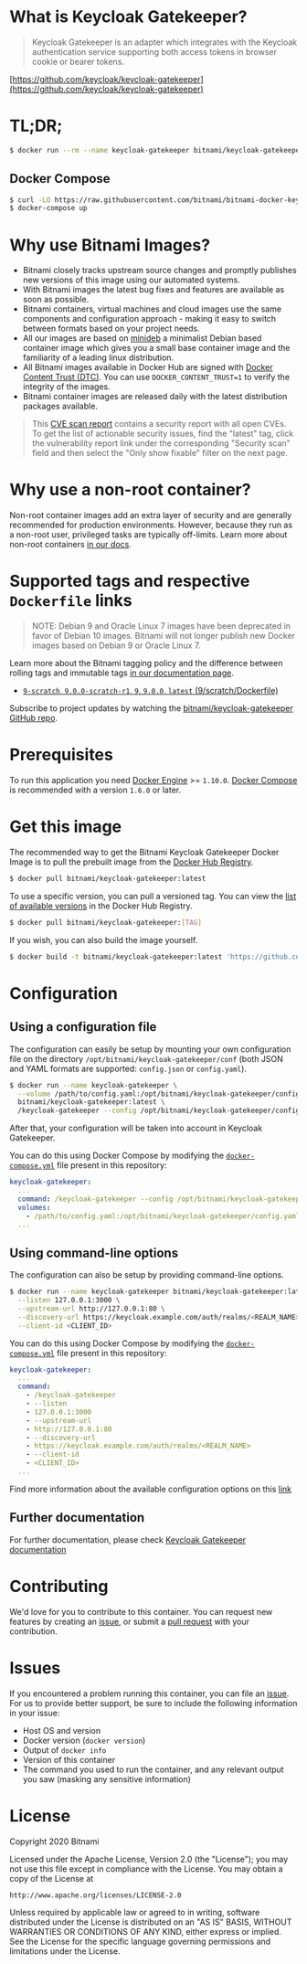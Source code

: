 # What is Keycloak Gatekeeper?

> Keycloak Gatekeeper is an adapter which integrates with the Keycloak authentication service supporting both access tokens in browser cookie or bearer tokens.

[https://github.com/keycloak/keycloak-gatekeeper](https://github.com/keycloak/keycloak-gatekeeper)

# TL;DR;

```bash
$ docker run --rm --name keycloak-gatekeeper bitnami/keycloak-gatekeeper:latest /keycloak-gatekeeper --help
```

## Docker Compose

```bash
$ curl -LO https://raw.githubusercontent.com/bitnami/bitnami-docker-keycloak-gatekeeper/master/docker-compose.yml
$ docker-compose up
```

# Why use Bitnami Images?

* Bitnami closely tracks upstream source changes and promptly publishes new versions of this image using our automated systems.
* With Bitnami images the latest bug fixes and features are available as soon as possible.
* Bitnami containers, virtual machines and cloud images use the same components and configuration approach - making it easy to switch between formats based on your project needs.
* All our images are based on [minideb](https://github.com/bitnami/minideb) a minimalist Debian based container image which gives you a small base container image and the familiarity of a leading linux distribution.
* All Bitnami images available in Docker Hub are signed with [Docker Content Trust (DTC)](https://docs.docker.com/engine/security/trust/content_trust/). You can use `DOCKER_CONTENT_TRUST=1` to verify the integrity of the images.
* Bitnami container images are released daily with the latest distribution packages available.

> This [CVE scan report](https://quay.io/repository/bitnami/keycloak-gatekeeper?tab=tags) contains a security report with all open CVEs. To get the list of actionable security issues, find the "latest" tag, click the vulnerability report link under the corresponding "Security scan" field and then select the "Only show fixable" filter on the next page.

# Why use a non-root container?

Non-root container images add an extra layer of security and are generally recommended for production environments. However, because they run as a non-root user, privileged tasks are typically off-limits. Learn more about non-root containers [in our docs](https://docs.bitnami.com/containers/how-to/work-with-non-root-containers/).

# Supported tags and respective `Dockerfile` links

> NOTE: Debian 9 and Oracle Linux 7 images have been deprecated in favor of Debian 10 images. Bitnami will not longer publish new Docker images based on Debian 9 or Oracle Linux 7.

Learn more about the Bitnami tagging policy and the difference between rolling tags and immutable tags [in our documentation page](https://docs.bitnami.com/containers/how-to/understand-rolling-tags-containers/).


* [`9-scratch`, `9.0.0-scratch-r1`, `9`, `9.0.0`, `latest` (9/scratch/Dockerfile)](https://github.com/bitnami/bitnami-docker-keycloak-gatekeeper/blob/9.0.0/9/scratch/Dockerfile)

Subscribe to project updates by watching the [bitnami/keycloak-gatekeeper GitHub repo](https://github.com/bitnami/bitnami-docker-keycloak-gatekeeper).

# Prerequisites

To run this application you need [Docker Engine](https://www.docker.com/products/docker-engine) >= `1.10.0`. [Docker Compose](https://www.docker.com/products/docker-compose) is recommended with a version `1.6.0` or later.

# Get this image

The recommended way to get the Bitnami Keycloak Gatekeeper Docker Image is to pull the prebuilt image from the [Docker Hub Registry](https://hub.docker.com/r/bitnami/keycloak-gatekeeper).

```bash
$ docker pull bitnami/keycloak-gatekeeper:latest
```

To use a specific version, you can pull a versioned tag. You can view the
[list of available versions](https://hub.docker.com/r/bitnami/keycloak-gatekeeper/tags/)
in the Docker Hub Registry.

```bash
$ docker pull bitnami/keycloak-gatekeeper:[TAG]
```

If you wish, you can also build the image yourself.

```bash
$ docker build -t bitnami/keycloak-gatekeeper:latest 'https://github.com/bitnami/bitnami-docker-keycloak-gatekeeper.git#master:9/scratch'
```

# Configuration

## Using a configuration file

The configuration can easily be setup by mounting your own configuration file on the directory `/opt/bitnami/keycloak-gatekeeper/conf` (both JSON and YAML formats are supported: `config.json` or `config.yaml`).

```bash
$ docker run --name keycloak-gatekeeper \
  --volume /path/to/config.yaml:/opt/bitnami/keycloak-gatekeeper/config.yaml \
  bitnami/keycloak-gatekeeper:latest \
  /keycloak-gatekeeper --config /opt/bitnami/keycloak-gatekeeper/config.yaml
```

After that, your configuration will be taken into account in Keycloak Gatekeeper.

You can do this using Docker Compose by modifying the [`docker-compose.yml`](https://github.com/bitnami/bitnami-docker-keycloak-gatekeeper/blob/master/docker-compose.yml) file present in this repository:

```yaml
keycloak-gatekeeper:
  ...
  command: /keycloak-gatekeeper --config /opt/bitnami/keycloak-gatekeeper/config.yaml
  volumes:
    - /path/to/config.yaml:/opt/bitnami/keycloak-gatekeeper/config.yaml:ro
  ...
```

## Using command-line options

The configuration can also be setup by providing command-line options.

```bash
$ docker run --name keycloak-gatekeeper bitnami/keycloak-gatekeeper:latest /keycloak-gatekeeper \
  --listen 127.0.0.1:3000 \
  --upstream-url http://127.0.0.1:80 \
  --discovery-url https://keycloak.example.com/auth/realms/<REALM_NAME> \
  --client-id <CLIENT_ID>
```

You can do this using Docker Compose by modifying the [`docker-compose.yml`](https://github.com/bitnami/bitnami-docker-keycloak-gatekeeper/blob/master/docker-compose.yml) file present in this repository:

```yaml
keycloak-gatekeeper:
  ...
  command:
    - /keycloak-gatekeeper
    - --listen
    - 127.0.0.1:3000
    - --upstream-url
    - http://127.0.0.1:80
    - --discovery-url
    - https://keycloak.example.com/auth/realms/<REALM_NAME>
    - --client-id
    - <CLIENT_ID>
  ...
```

Find more information about the available configuration options on this [link](https://www.keycloak.org/docs/latest/securing_apps/index.html#configuration-options)

## Further documentation

For further documentation, please check [Keycloak Gatekeeper documentation](https://www.keycloak.org/docs/latest/securing_apps/index.html#_keycloak_generic_adapter)

# Contributing

We'd love for you to contribute to this container. You can request new features by creating an [issue](https://github.com/bitnami/bitnami-docker-keycloak-gatekeeper/issues), or submit a [pull request](https://github.com/bitnami/bitnami-docker-keycloak-gatekeeper/pulls) with your contribution.

# Issues

If you encountered a problem running this container, you can file an [issue](https://github.com/bitnami/bitnami-docker-keycloak-gatekeeper/issues). For us to provide better support, be sure to include the following information in your issue:

- Host OS and version
- Docker version (`docker version`)
- Output of `docker info`
- Version of this container
- The command you used to run the container, and any relevant output you saw (masking any sensitive information)

# License

Copyright 2020 Bitnami

Licensed under the Apache License, Version 2.0 (the "License");
you may not use this file except in compliance with the License.
You may obtain a copy of the License at

    http://www.apache.org/licenses/LICENSE-2.0

Unless required by applicable law or agreed to in writing, software
distributed under the License is distributed on an "AS IS" BASIS,
WITHOUT WARRANTIES OR CONDITIONS OF ANY KIND, either express or implied.
See the License for the specific language governing permissions and
limitations under the License.
